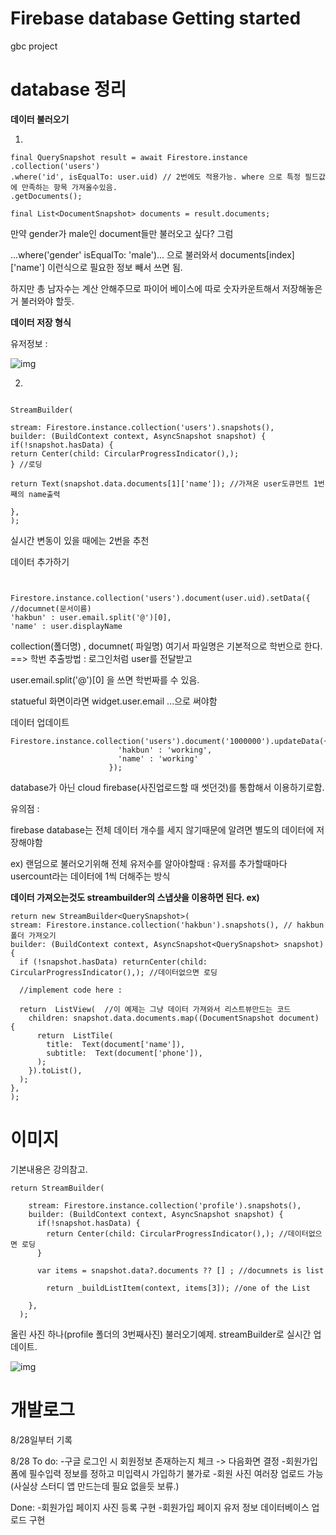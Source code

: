 # Firebase database Getting started

gbc project

# database 정리

**데이터 불러오기**



1.

 ```
final QuerySnapshot result = await Firestore.instance
.collection('users')
.where('id', isEqualTo: user.uid) // 2번에도 적용가능. where 으로 특정 필드값에 만족하는 항목 가져올수있음.
.getDocuments();

final List<DocumentSnapshot> documents = result.documents;

 ```
 
 만약 gender가 male인 document들만 불러오고 싶다? 그럼
 
 ...where('gender' isEqualTo: 'male')... 으로 불러와서 documents[index]['name'] 이런식으로 필요한 정보 빼서 쓰면 됨.
 
 하지만 총 남자수는 계산 안해주므로 파이어 베이스에 따로 숫자카운트해서 저장해놓은거 불러와야 할듯.
 
 **데이터 저장 형식**
 
 유저정보 :
 
 ![img](https://user-images.githubusercontent.com/47979730/63790788-01134300-c935-11e9-9802-fab0697b2ddd.png)
 
 2.
 
  ```
 
 StreamBuilder(
 
 stream: Firestore.instance.collection('users').snapshots(),
 builder: (BuildContext context, AsyncSnapshot snapshot) {
 if(!snapshot.hasData) {
 return Center(child: CircularProgressIndicator(),);
 } //로딩
 
 return Text(snapshot.data.documents[1]['name']); //가져온 user도큐먼트 1번째의 name출력
 
 },
 );
 
  ```
 
실시간 변동이 있을 때에는 2번을 추천

데이터 추가하기


 ```


Firestore.instance.collection('users').document(user.uid).setData({ //documnet(문서이름)
'hakbun' : user.email.split('@')[0],
'name' : user.displayName

 ```
collection(폴더명) , documnet( 파일명) 여기서 파일명은 기본적으로 학번으로 한다. ==> 학번 추출방법 : 로그인처럼 user를 전달받고

user.email.split('@')[0] 을 쓰면 학번짜를 수 있음.

statueful 화면이라면 widget.user.email ...으로 써야함

데이터 업데이트

  ```
  Firestore.instance.collection('users').document('1000000').updateData({
                          'hakbun' : 'working',
                          'name' : 'working'
                        });
 ```
 
 


database가 아닌 cloud firebase(사진업로드할 때 썻던것)를 통합해서 이용하기로함.




  

유의점 :

firebase database는 전체 데이터 개수를 세지 않기때문에 알려면 별도의 데이터에 저장해야함

ex) 랜덤으로 불러오기위해 전체 유저수를 알아야할때 : 유저를 추가할때마다 usercount라는 데이터에 1씩 더해주는 방식

**데이터 가져오는것도 streambuilder의 스냅샷을 이용하면 된다. ex)**

  ```
  return new StreamBuilder<QuerySnapshot>(
  stream: Firestore.instance.collection('hakbun').snapshots(), // hakbun 폴더 가져오기
  builder: (BuildContext context, AsyncSnapshot<QuerySnapshot> snapshot) {
    if (!snapshot.hasData) returnCenter(child: CircularProgressIndicator(),); //데이터없으면 로딩
    
    //implement code here :
    
    return  ListView(  //이 예제는 그냥 데이터 가져와서 리스트뷰만드는 코드
      children: snapshot.data.documents.map((DocumentSnapshot document) {
        return  ListTile(
          title:  Text(document['name']),
          subtitle:  Text(document['phone']),
        );
      }).toList(),
    );
  },
);
  ```


# 이미지

기본내용은 강의참고.

  ```
  return StreamBuilder(

      stream: Firestore.instance.collection('profile').snapshots(),
      builder: (BuildContext context, AsyncSnapshot snapshot) {
        if(!snapshot.hasData) {
          return Center(child: CircularProgressIndicator(),); //데이터없으면 로딩
        }

        var items = snapshot.data?.documents ?? [] ; //documnets is list

          return _buildListItem(context, items[3]); //one of the List

      },
    );
  ```
  올린 사진 하나(profile 폴더의 3번째사진) 불러오기예제.  streamBuilder로 실시간 업데이트.
  
  ![img](https://postfiles.pstatic.net/MjAxOTA3MjlfOTYg/MDAxNTY0MzQ2NzI3MDMw.NrazE_dq3vUSqLBx2tOajTk1cEOlJUfZ1P3XRWB5y88g.mUU2E1_uLOYrv5I7RKLI-rgV2ew9Nu47DTITZzDwb5sg.PNG.potenpanda/SE-acfc9b08-56f2-4c7e-99f7-a95bef2ddc56.png?type=w773)
  
  
  
  
  
  # 개발로그
  
  8/28일부터 기록
  
  8/28
  To do:
  -구글 로그인 시 회원정보 존재하는지 체크 -> 다음화면 결정
  -회원가입 폼에 필수입력 정보를 정하고 미입력시 가입하기 불가로
  -회원 사진 여러장 업로드 가능 (사실상 스터디 앱 만드는데 필요 없을듯 보류.)
  
  
  Done:
  -회원가입 페이지 사진 등록 구현
  -회원가입 페이지 유저 정보 데이터베이스 업로드 구현
  

                      
